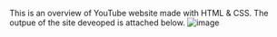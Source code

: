 This is an overview of YouTube website made with HTML & CSS. 
The outpue of the site deveoped is attached below. 
![image](https://github.com/RoshniMukherjee/YouTube/assets/88767197/e856497c-4172-4a72-8771-d1d6485bb2ae)
